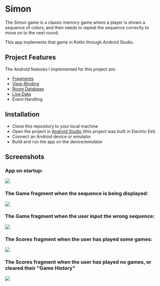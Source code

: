 # Simon
The Simon game is a classic memory game where a player is shown a sequence of colors, 
and then needs to repeat the sequence correctly to move on to the next round.

This app implements that game in Kotlin through Android Studio.

## Project Features
The Android features I implemented for this project are:
- [Fragments](https://developer.android.com/guide/fragments)
- [View-Binding](https://developer.android.com/topic/libraries/view-binding)
- [Room Database](https://developer.android.com/training/data-storage/room/)
- [Live Data](https://developer.android.com/topic/libraries/architecture/livedata)
- Event Handling

## Installation
- Clone this repository to your local machine
- Open the project in [Android Studio](https://developer.android.com/studio) (this project was built in Electric Eel)
- Connect an Android device or emulator
- Build and run the app on the device/emulator

## Screenshots
### App on startup:
![](https://github.com/theZalmanian/Spring2023-CPW253-Simon/assets/103011701/8f24d250-37cb-494d-9bba-92b65056effe)

### The Game fragment when the sequence is being displayed:
![](https://github.com/theZalmanian/Spring2023-CPW253-Simon/assets/103011701/bf7403f2-e249-4f82-b9b4-9a57d9e63d0f)

### The Game fragment when the user input the wrong sequence:
![](https://github.com/theZalmanian/Spring2023-CPW253-Simon/assets/103011701/85a6483e-6a1f-48f6-af6a-4b1fc0e1b90c)

### The Scores fragment when the user has played some games:
![](https://github.com/theZalmanian/Spring2023-CPW253-Simon/assets/103011701/2ae6c6a3-7e06-4fbe-884b-9194425f1b53)

### The Scores fragment when the user has played no games, or cleared their "Game History"
![](https://github.com/theZalmanian/Spring2023-CPW253-Simon/assets/103011701/c77db385-9b8b-471f-a08d-6ceff0d36cb0)
